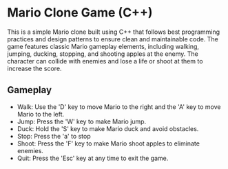 # Mario Clone Game (C++)

This is a simple Mario clone built using C++ that follows best programming practices and design patterns to ensure clean and maintainable code. The game features classic Mario gameplay elements, including walking, jumping, ducking, stopping, and shooting apples at the enemy. The character can collide with enemies and lose a life or shoot at them to increase the score.

## Gameplay

- Walk: Use the 'D' key to move Mario to the right and the 'A' key to move Mario to the left.
- Jump: Press the 'W' key to make Mario jump.
- Duck: Hold the 'S' key to make Mario duck and avoid obstacles.
- Stop: Press the 'a' to stop
- Shoot: Press the 'F' key to make Mario shoot apples to eliminate enemies.
- Quit: Press the 'Esc' key at any time to exit the game.


